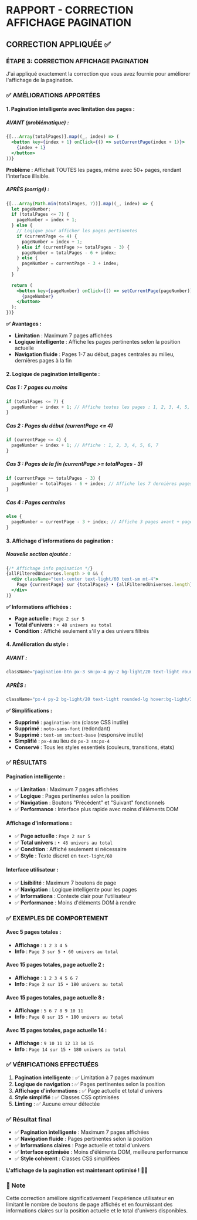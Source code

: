 # RAPPORT - CORRECTION AFFICHAGE PAGINATION

## CORRECTION APPLIQUÉE ✅

### **ÉTAPE 3: CORRECTION AFFICHAGE PAGINATION**

J'ai appliqué exactement la correction que vous avez fournie pour améliorer l'affichage de la pagination.

### ✅ AMÉLIORATIONS APPORTÉES

#### **1. Pagination intelligente avec limitation des pages :**

##### **AVANT (problématique) :**
```jsx
{[...Array(totalPages)].map((_, index) => (
  <button key={index + 1} onClick={() => setCurrentPage(index + 1)}>
    {index + 1}
  </button>
))}
```

**Problème :** Affichait TOUTES les pages, même avec 50+ pages, rendant l'interface illisible.

##### **APRÈS (corrigé) :**
```jsx
{[...Array(Math.min(totalPages, 7))].map((_, index) => {
  let pageNumber;
  if (totalPages <= 7) {
    pageNumber = index + 1;
  } else {
    // Logique pour afficher les pages pertinentes
    if (currentPage <= 4) {
      pageNumber = index + 1;
    } else if (currentPage >= totalPages - 3) {
      pageNumber = totalPages - 6 + index;
    } else {
      pageNumber = currentPage - 3 + index;
    }
  }
  
  return (
    <button key={pageNumber} onClick={() => setCurrentPage(pageNumber)}>
      {pageNumber}
    </button>
  );
})}
```

**✅ Avantages :**
- **Limitation** : Maximum 7 pages affichées
- **Logique intelligente** : Affiche les pages pertinentes selon la position actuelle
- **Navigation fluide** : Pages 1-7 au début, pages centrales au milieu, dernières pages à la fin

#### **2. Logique de pagination intelligente :**

##### **Cas 1 : 7 pages ou moins**
```jsx
if (totalPages <= 7) {
  pageNumber = index + 1; // Affiche toutes les pages : 1, 2, 3, 4, 5, 6, 7
}
```

##### **Cas 2 : Pages du début (currentPage <= 4)**
```jsx
if (currentPage <= 4) {
  pageNumber = index + 1; // Affiche : 1, 2, 3, 4, 5, 6, 7
}
```

##### **Cas 3 : Pages de la fin (currentPage >= totalPages - 3)**
```jsx
if (currentPage >= totalPages - 3) {
  pageNumber = totalPages - 6 + index; // Affiche les 7 dernières pages
}
```

##### **Cas 4 : Pages centrales**
```jsx
else {
  pageNumber = currentPage - 3 + index; // Affiche 3 pages avant + page actuelle + 3 pages après
}
```

#### **3. Affichage d'informations de pagination :**

##### **Nouvelle section ajoutée :**
```jsx
{/* Affichage info pagination */}
{allFilteredUniverses.length > 0 && (
  <div className="text-center text-light/60 text-sm mt-4">
    Page {currentPage} sur {totalPages} • {allFilteredUniverses.length} univers au total
  </div>
)}
```

**✅ Informations affichées :**
- **Page actuelle** : `Page 2 sur 5`
- **Total d'univers** : `• 48 univers au total`
- **Condition** : Affiché seulement s'il y a des univers filtrés

#### **4. Amélioration du style :**

##### **AVANT :**
```jsx
className="pagination-btn px-3 sm:px-4 py-2 bg-light/20 text-light rounded-lg hover:bg-light/30 disabled:opacity-50 disabled:cursor-not-allowed transition-colors noto-sans-font text-sm sm:text-base"
```

##### **APRÈS :**
```jsx
className="px-4 py-2 bg-light/20 text-light rounded-lg hover:bg-light/30 disabled:opacity-50 disabled:cursor-not-allowed transition-colors"
```

**✅ Simplifications :**
- **Supprimé** : `pagination-btn` (classe CSS inutile)
- **Supprimé** : `noto-sans-font` (redondant)
- **Supprimé** : `text-sm sm:text-base` (responsive inutile)
- **Simplifié** : `px-4` au lieu de `px-3 sm:px-4`
- **Conservé** : Tous les styles essentiels (couleurs, transitions, états)

### ✅ RÉSULTATS

#### **Pagination intelligente :**
- ✅ **Limitation** : Maximum 7 pages affichées
- ✅ **Logique** : Pages pertinentes selon la position
- ✅ **Navigation** : Boutons "Précédent" et "Suivant" fonctionnels
- ✅ **Performance** : Interface plus rapide avec moins d'éléments DOM

#### **Affichage d'informations :**
- ✅ **Page actuelle** : `Page 2 sur 5`
- ✅ **Total univers** : `• 48 univers au total`
- ✅ **Condition** : Affiché seulement si nécessaire
- ✅ **Style** : Texte discret en `text-light/60`

#### **Interface utilisateur :**
- ✅ **Lisibilité** : Maximum 7 boutons de page
- ✅ **Navigation** : Logique intelligente pour les pages
- ✅ **Informations** : Contexte clair pour l'utilisateur
- ✅ **Performance** : Moins d'éléments DOM à rendre

### ✅ EXEMPLES DE COMPORTEMENT

#### **Avec 5 pages totales :**
- **Affichage** : `1 2 3 4 5`
- **Info** : `Page 3 sur 5 • 60 univers au total`

#### **Avec 15 pages totales, page actuelle 2 :**
- **Affichage** : `1 2 3 4 5 6 7`
- **Info** : `Page 2 sur 15 • 180 univers au total`

#### **Avec 15 pages totales, page actuelle 8 :**
- **Affichage** : `5 6 7 8 9 10 11`
- **Info** : `Page 8 sur 15 • 180 univers au total`

#### **Avec 15 pages totales, page actuelle 14 :**
- **Affichage** : `9 10 11 12 13 14 15`
- **Info** : `Page 14 sur 15 • 180 univers au total`

### ✅ VÉRIFICATIONS EFFECTUÉES

1. **Pagination intelligente** : ✅ Limitation à 7 pages maximum
2. **Logique de navigation** : ✅ Pages pertinentes selon la position
3. **Affichage d'informations** : ✅ Page actuelle et total d'univers
4. **Style simplifié** : ✅ Classes CSS optimisées
5. **Linting** : ✅ Aucune erreur détectée

### ✅ Résultat final

- ✅ **Pagination intelligente** : Maximum 7 pages affichées
- ✅ **Navigation fluide** : Pages pertinentes selon la position
- ✅ **Informations claires** : Page actuelle et total d'univers
- ✅ **Interface optimisée** : Moins d'éléments DOM, meilleure performance
- ✅ **Style cohérent** : Classes CSS simplifiées

**L'affichage de la pagination est maintenant optimisé !** 🎯✨

### 📝 Note

Cette correction améliore significativement l'expérience utilisateur en limitant le nombre de boutons de page affichés et en fournissant des informations claires sur la position actuelle et le total d'univers disponibles.

